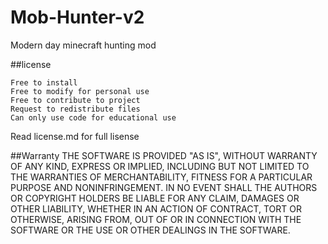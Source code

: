 # Mob-Hunter-v2
Modern day minecraft hunting mod

##license

    Free to install
    Free to modify for personal use
    Free to contribute to project
    Request to redistribute files
    Can only use code for educational use

Read license.md for full lisense

##Warranty THE SOFTWARE IS PROVIDED "AS IS", WITHOUT WARRANTY OF ANY KIND, EXPRESS OR IMPLIED, INCLUDING BUT NOT LIMITED TO THE WARRANTIES OF MERCHANTABILITY, FITNESS FOR A PARTICULAR PURPOSE AND NONINFRINGEMENT. IN NO EVENT SHALL THE AUTHORS OR COPYRIGHT HOLDERS BE LIABLE FOR ANY CLAIM, DAMAGES OR OTHER LIABILITY, WHETHER IN AN ACTION OF CONTRACT, TORT OR OTHERWISE, ARISING FROM, OUT OF OR IN CONNECTION WITH THE SOFTWARE OR THE USE OR OTHER DEALINGS IN THE SOFTWARE.


